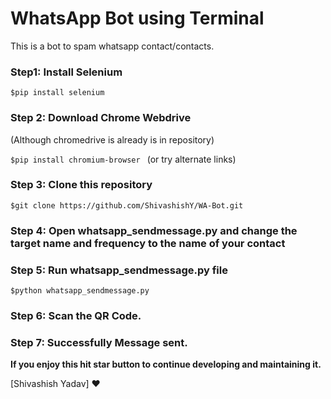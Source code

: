 # WhatsApp Bot using Terminal

This is a bot to spam whatsapp contact/contacts. 

### Step1: Install Selenium

```$pip install selenium ```

### Step 2: Download Chrome Webdrive 
(Although chromedrive is already is in repository)

```$pip install chromium-browser ```
(or try alternate links)

### Step 3: Clone this repository

```$git clone https://github.com/ShivashishY/WA-Bot.git ```

### Step 4: Open whatsapp_sendmessage.py and change the target name and frequency to the name of your contact 

### Step 5: Run whatsapp_sendmessage.py file

```$python whatsapp_sendmessage.py ```

### Step 6: Scan the QR Code.

### Step 7: Successfully Message sent.



**If you enjoy this hit star button to continue developing and maintaining it.**


[Shivashish Yadav] :heart:
